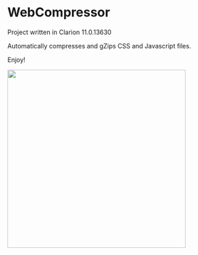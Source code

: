 # WebCompressor

Project written in Clarion 11.0.13630

Automatically compresses and gZips CSS and Javascript files.

Enjoy!

<img src="[https://github.com/donridley1972/WebCompressor/WebCompressor/blob/main/Screenshots/MainWindow.png](https://github.com/donridley1972/WebCompressor/blob/main/WebCompressor/Screenshots/MainWindow.png)https://github.com/donridley1972/WebCompressor/blob/main/WebCompressor/Screenshots/MainWindow.png" width=400/>
